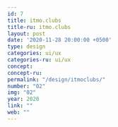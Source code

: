 ```yaml
---
id: 7
title: itmo.clubs
title-ru: itmo.clubs
layout: post
date: '2020-11-28 20:00:00 +0500'
type: design
categories: ui/ux
categories-ru: ui/ux
concept: 
concept-ru: 
permalink: "/design/itmoclubs/"
number: "02"
img: "02"
year: 2020
link: ""
web: ""
---
```

